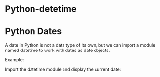 # Python-detetime
# Python Dates
A date in Python is not a data type of its own, but we can import a module named datetime to work with dates as date objects.

Example:

Import the datetime module and display the current date:

